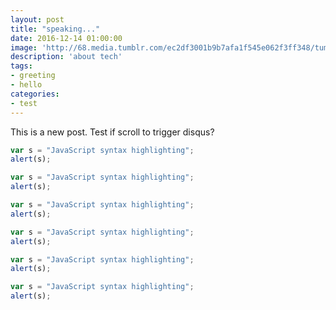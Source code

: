 ```yaml
---
layout: post
title: "speaking..."
date: 2016-12-14 01:00:00
image: 'http://68.media.tumblr.com/ec2df3001b9b7afa1f545e062f3ff348/tumblr_njd8pnglCU1qzfebyo1_500.jpg'
description: 'about tech'
tags:
- greeting
- hello
categories:
- test
---
```

This is a new post.
Test if scroll to trigger disqus?


```javascript
var s = "JavaScript syntax highlighting";
alert(s);
```

```javascript
var s = "JavaScript syntax highlighting";
alert(s);
```

```javascript
var s = "JavaScript syntax highlighting";
alert(s);
```

```javascript
var s = "JavaScript syntax highlighting";
alert(s);
```

```javascript
var s = "JavaScript syntax highlighting";
alert(s);
```

```javascript
var s = "JavaScript syntax highlighting";
alert(s);
```
